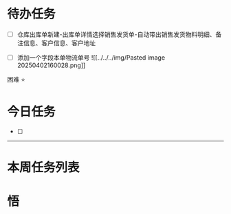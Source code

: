 # 待办任务
- [ ] 仓库出库单新建-出库单详情选择销售发货单-自动带出销售发货物料明细、备注信息、客户信息、客户地址
- [ ] 添加一个字段本单物流单号
![[../../../img/Pasted image 20250402160028.png]]




困难
⭐

# 今日任务
- [ ] 




------
# 本周任务列表



# 悟